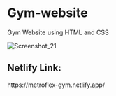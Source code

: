 # Gym-website
Gym Website using HTML and CSS

![Screenshot_21](https://github.com/hamadshigri/Gym-website/assets/33068313/890708ee-7ace-440f-815e-0477e41ab460)

<h2>Netlify Link:</h2>
https://metroflex-gym.netlify.app/
